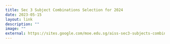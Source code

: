 ```yaml
---
title: Sec 3 Subject Combinations Selection for 2024
date: 2023-05-15
layout: link
description: ""
image: ""
external: https://sites.google.com/moe.edu.sg/aiss-sec3-subjects-combination
---
```

